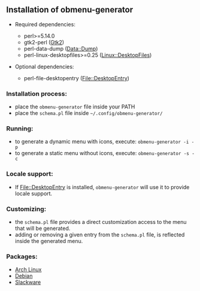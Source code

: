 ## Installation of obmenu-generator

* Required dependencies:

    - perl>=5.14.0
    - gtk2-perl ([Gtk2](https://metacpan.org/pod/Gtk2))
    - perl-data-dump ([Data::Dump](https://metacpan.org/pod/Data::Dump))
    - perl-linux-desktopfiles>=0.25 ([Linux::DesktopFiles](https://metacpan.org/pod/Linux::DesktopFiles))

* Optional dependencies:
    - perl-file-desktopentry ([File::DesktopEntry](https://metacpan.org/pod/File::DesktopEntry))

### Installation process:

- place the `obmenu-generator` file inside your PATH
- place the `schema.pl` file inside `~/.config/obmenu-generator/`

### Running:

- to generate a dynamic menu with icons, execute: `obmenu-generator -i -p`
- to generate a static menu without icons, execute: `obmenu-generator -s -c`

### Locale support:

- If [File::DesktopEntry](https://metacpan.org/pod/File::DesktopEntry) is installed, `obmenu-generator` will use it to provide locale support.

### Customizing:

- the `schema.pl` file provides a direct customization access to the menu that will be generated.
- adding or removing a given entry from the `schema.pl` file, is reflected inside the generated menu.

### Packages:

- [Arch Linux](https://aur.archlinux.org/packages/obmenu-generator/)
- [Debian](https://software.opensuse.org/download.html?project=home%3AHead_on_a_Stick%3Aobmenu-generator&package=obmenu-generator)
- [Slackware](https://slackbuilds.org/repository/14.2/desktop/obmenu-generator/)
